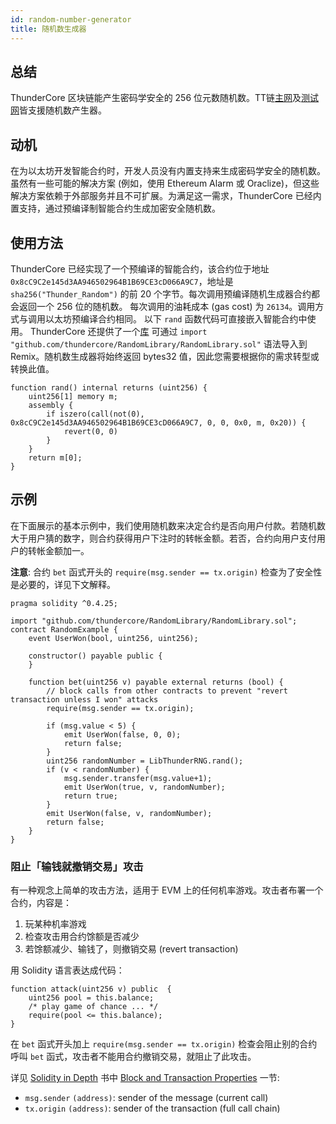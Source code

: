 ```yaml
---
id: random-number-generator
title: 随机数生成器
---
```

## 总结
ThunderCore 区块链能产生密码学安全的 256 位元数随机数。TT链[主网](https://scan.thundercore.com/)及[测试网](https://scan-testnet.thundercore.com/)皆支援随机数产生器。

## 动机
在为以太坊开发智能合约时，开发人员没有内置支持来生成密码学安全的随机数。虽然有一些可能的解决方案 (例如，使用 Ethereum Alarm 或 Oraclize)，但这些解决方案依赖于外部服务并且不可扩展。为满足这一需求，ThunderCore 已经内置支持，通过预编译制智能合约生成加密安全随机数。

## 使用方法
ThunderCore 已经实现了一个预编译的智能合约，该合约位于地址 `0x8cC9C2e145d3AA946502964B1B69CE3cD066A9C7`，地址是 `sha256("Thunder_Random")` 的前 20 个字节。每次调用预编译随机生成器合约都会返回一个 256 位的随机数。 每次调用的油耗成本 (gas cost) 为 `26134`。调用方式与调用以太坊预编译合约相同。 以下 `rand` 函数代码可直接嵌入智能合约中使用。 ThunderCore 还提供了一个[库](https://github.com/thundercore/RandomLibrary/blob/master/RandomLibrary.sol) 可通过 `import "github.com/thundercore/RandomLibrary/RandomLibrary.sol"` 语法导入到 Remix。随机数生成器将始终返回 bytes32 值，因此您需要根据你的需求转型或转换此值。

```
function rand() internal returns (uint256) {
    uint256[1] memory m;
    assembly {
        if iszero(call(not(0), 0x8cC9C2e145d3AA946502964B1B69CE3cD066A9C7, 0, 0, 0x0, m, 0x20)) {
            revert(0, 0)
        }
    }
    return m[0];
}
```

## 示例
在下面展示的基本示例中，我们使用随机数来决定合约是否向用户付款。若随机数大于用户猜的数字，则合约获得用户下注时的转帐金额。若否，合约向用户支付用户的转帐金额加一。

**注意**: 合约 `bet` 函式开头的 `require(msg.sender == tx.origin)` 检查为了安全性是必要的，详见下文解释。

```
pragma solidity ^0.4.25;

import "github.com/thundercore/RandomLibrary/RandomLibrary.sol";
contract RandomExample {
    event UserWon(bool, uint256, uint256);

    constructor() payable public {
    }

    function bet(uint256 v) payable external returns (bool) {
        // block calls from other contracts to prevent "revert transaction unless I won" attacks
        require(msg.sender == tx.origin);

        if (msg.value < 5) {
            emit UserWon(false, 0, 0);
            return false;
        }
        uint256 randomNumber = LibThunderRNG.rand();
        if (v < randomNumber) {
            msg.sender.transfer(msg.value+1);
            emit UserWon(true, v, randomNumber);
            return true;
        }
        emit UserWon(false, v, randomNumber);
        return false;
    }
}
```

### 阻止「输钱就撤销交易」攻击

有一种观念上简单的攻击方法，适用于 EVM 上的任何机率游戏。攻击者布署一个合约，内容是：

1. 玩某种机率游戏
1. 检查攻击用合约馀额是否减少
1. 若馀额减少、输钱了，则撤销交易 (revert transaction)

用 Solidity 语言表达成代码：
```
function attack(uint256 v) public  {
    uint256 pool = this.balance;
    /* play game of chance ... */
    require(pool <= this.balance);
}
```

在 `bet` 函式开头加上 `require(msg.sender == tx.origin)` 检查会阻止别的合约呼叫 `bet` 函式，攻击者不能用合约撤销交易，就阻止了此攻击。

详见 [Solidity in Depth](https://solidity.readthedocs.io/en/v0.4.25/solidity-in-depth.html) 书中 [Block and Transaction Properties](https://solidity.readthedocs.io/en/v0.4.25/units-and-global-variables.html#block-and-transaction-properties) 一节:

 - `msg.sender` `(address)`: sender of the message (current call)
 - `tx.origin` `(address)`: sender of the transaction (full call chain)
